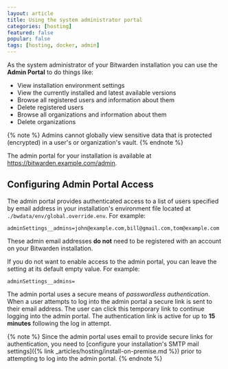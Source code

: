 ```yaml
---
layout: article
title: Using the system administrator portal
categories: [hosting]
featured: false
popular: false
tags: [hosting, docker, admin]
---
```


As the system administrator of your Bitwarden installation you can use the **Admin Portal** to do things like:

- View installation environment settings
- View the currently installed and latest available versions
- Browse all registered users and information about them
- Delete registered users
- Browse all organizations and information about them
- Delete organizations

{% note %}
Admins cannot globally view sensitive data that is protected (encrypted) in a user's or organization's vault.
{% endnote %}

The admin portal for your installation is available at https://bitwarden.example.com/admin.

## Configuring Admin Portal Access

The admin portal provides authenticated access to a list of users specified by email address in your installation's environment file located at `./bwdata/env/global.override.env`. For example:

```
adminSettings__admins=john@example.com,bill@gmail.com,tom@example.com
```

These admin email addresses **do not** need to be registered with an account on your Bitwarden installation.

If you do not want to enable access to the admin portal, you can leave the setting at its default empty value. For example:

```
adminSettings__admins=
```

The admin portal uses a secure means of *passwordless authentication*. When a user attempts to log into the admin portal a secure link is sent to their email address. The user can click this temporary link to continue logging into the admin portal. The authentication link is active for up to **15 minutes** following the log in attempt.

{% note %}
Since the admin portal uses email to provide secure links for authentication, you need to [configure your installation's SMTP mail settings]({% link _articles/hosting/install-on-premise.md %}) prior to attempting to log into the admin portal.
{% endnote %}
